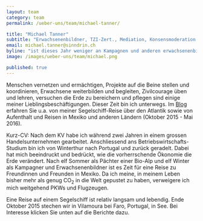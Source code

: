 ```yaml
---
layout: team
category: team
permalink: /ueber-uns/team/michael-tanner/

title: "Michael Tanner"
subtitle: "Erwachsenenbildner, TZI-Zert., Mediation, Konsensmoderation WfgA, Zert. Kampagner, Aktionsleiter, Betriebsökonom HWV"
email: michael.tanner@sinndrin.ch
byline: "ist dieses Jahr weniger an Kampagnen und anderen erwachsenenbildnerischen Aktivitäten beteiligt. Im Blog schreibt er u.a. über seine Segelschiff-Reise über den Atlantik."
image: /images/ueber-uns/team/michael.png

published: true
---
```

Menschen vernetzen und ermächtigen, Projekte auf die Beine stellen und koordinieren, Erwachsene weiterbilden und begleiten, Zivilcourage üben und lehren, versuchen die Erde zu bereichern und pflegen sind einige meiner Lieblingsbeschäftigungen. Dieser Zeit bin ich unterwegs. Im [Blog][mtblog] erfahren Sie u.a. von meiner Segelschiff-Reise über den Atlantik sowie von Aufenthalt und Reisen in Mexiko und anderen Ländern (Oktober 2015 - Mai 2016).

Kurz-CV: Nach dem KV habe ich während zwei Jahren in einem grossen Handelsunternehmen gearbeitet. Anschliessend ans Betriebswirtschafts-Studium bin ich von Winterthur nach Portugal und zurück geradelt. Dabei hat mich beeindruckt und bedrückt, wie die vorherrschende Ökonomie die Erde verändert. Nach elf Sommer als Pächter einer Bio-Alp und elf Winter als Kampagner und Erwachsenenbildner ist es Zeit für eine Reise zu Freundinnen und Freunden in Mexiko. Da ich meine, in meinem Leben bisher mehr als genug CO<sub>2</sub> in die Welt gepustet zu haben, verweigere ich mich weitgehend PKWs und Flugzeugen. 

Eine Reise auf einem Segelschiff ist relativ langsam und lebendig. Ende Oktober 2015 stechen wir in Vilamoura bei Faro, Portugal, in See. Bei Interesse klicken Sie unten auf die Berichte dazu.

[mtblog]: /blog/unterwegs/
